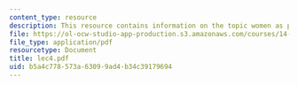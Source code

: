 ```yaml
---
content_type: resource
description: This resource contains information on the topic women as policy makers.
file: https://ol-ocw-studio-app-production.s3.amazonaws.com/courses/14-11-putting-social-sciences-to-the-test-field-experiments-in-economics-spring-2006/b5a4c778573a63099ad4b34c39179694_lec4.pdf
file_type: application/pdf
resourcetype: Document
title: lec4.pdf
uid: b5a4c778-573a-6309-9ad4-b34c39179694
---
```


